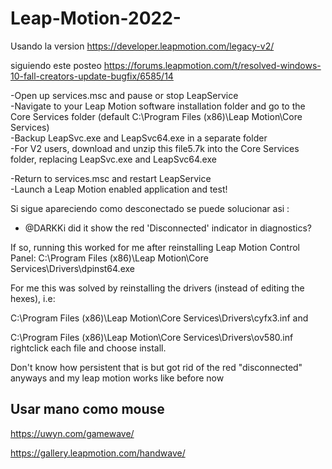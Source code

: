 # Leap-Motion-2022-



Usando la version https://developer.leapmotion.com/legacy-v2/ <br>

siguiendo este posteo https://forums.leapmotion.com/t/resolved-windows-10-fall-creators-update-bugfix/6585/14<br>

-Open up services.msc and pause or stop LeapService<br>
-Navigate to your Leap Motion software installation folder and go to the Core Services folder (default C:\Program Files (x86)\Leap Motion\Core Services)<br>
-Backup LeapSvc.exe and LeapSvc64.exe in a separate folder<br>
-For V2 users, download and unzip this file5.7k into the Core Services folder, replacing LeapSvc.exe and LeapSvc64.exe<br>

-Return to services.msc and restart LeapService<br>
-Launch a Leap Motion enabled application and test!<br>

Si sigue apareciendo como desconectado se puede solucionar asi :<br>
 - @DARKKi did it show the red 'Disconnected' indicator in diagnostics?

If so, running this worked for me after reinstalling Leap Motion Control Panel: C:\Program Files (x86)\Leap Motion\Core Services\Drivers\dpinst64.exe
<br>

For me this was solved by reinstalling the drivers (instead of editing the hexes), i.e:

C:\Program Files (x86)\Leap Motion\Core Services\Drivers\cyfx3.inf
and

C:\Program Files (x86)\Leap Motion\Core Services\Drivers\ov580.inf
rightclick each file and choose install.

Don't know how persistent that is but got rid of the red "disconnected" anyways and my leap motion works like before now

## Usar mano como mouse

https://uwyn.com/gamewave/<br>

https://gallery.leapmotion.com/handwave/
